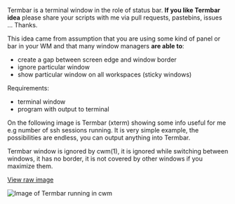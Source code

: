 Termbar is a terminal window in the role of status bar. **If you like Termbar idea** please share your scripts with me via pull
requests, pastebins, issues ...  Thanks.

This idea came from assumption that you are using some kind of panel or
bar in your WM and that many window managers **are able to**:

* create a gap between screen edge and window border
* ignore particular window
* show particular window on all workspaces (sticky windows)

Requirements:

* terminal window
* program with output to terminal

On the following image is Termbar (xterm) showing some info useful for
me e.g number of ssh sessions running.  It is very simple example, the
possibilities are endless, you can output anything into Termbar.

Termbar window is ignored by cwm(1), it is ignored while switching
between windows, it has no border, it is not covered by other windows if
you maximize them.

[View raw image](https://raw.githubusercontent.com/vetelko/termbar/master/screenshot.png)

![Image of Termbar running in cwm](./screenshot.png "Termbar running in cwm")
